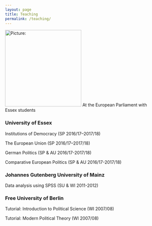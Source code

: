 ```yaml
---
layout: page
title: Teaching
permalink: /teaching/
---
```

<p>
<span class="marginnote shownote"> <!--
<div class="figure">--> <img src="http://www.juliapartheymueller.eu/assets/img/European_Parliament.png" alt="Picture:" width="250"  /> <!--
<p class="caption marginnote">-->At the European Parliament with Essex students<!--</p>--> <!--</div>--></span>
</p>

### University of Essex
Institutions of Democracy (SP 2016/17–2017/18)

The European Union (SP 2016/17–2017/18)

German Politics (SP & AU 2016/17-2017/18)

Comparative European Politics (SP & AU 2016/17-2017/18)

### Johannes Gutenberg University of Mainz
Data analysis using SPSS (SU & WI 2011-2012)
	
### Free University of Berlin
Tutorial: Introduction to Political Science (WI 2007/08)

Tutorial: Modern Political Theory (WI 2007/08)
